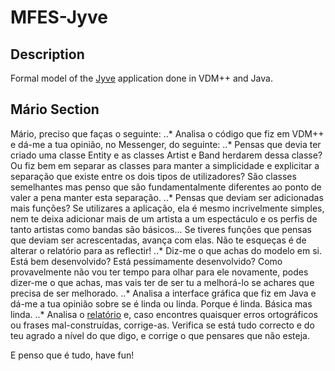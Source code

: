 # MFES-Jyve

## Description

Formal model of the [Jyve](https://jyve.io/) application done in VDM++ and Java.

## Mário Section

Mário, preciso que faças o seguinte:
..* Analisa o código que fiz em VDM++ e dá-me a tua opinião, no Messenger, do seguinte:
   ..* Pensas que devia ter criado uma classe Entity e as classes Artist e Band herdarem dessa classe? Ou fiz bem em separar as classes para manter a simplicidade e explicitar a separação que existe entre os dois tipos de utilizadores? São classes semelhantes mas penso que são fundamentalmente diferentes ao ponto de valer a pena manter esta separação.
    ..* Pensas que deviam ser adicionadas mais funções? Se utilizares a aplicação, ela é mesmo incrivelmente simples, nem te deixa adicionar mais de um artista a um espectáculo e os perfis de tanto artistas como bandas são básicos... Se tiveres funções que pensas que deviam ser acrescentadas, avança com elas. Não te esqueças é de alterar o relatório para as reflectir!
    ..* Diz-me o que achas do modelo em si. Está bem desenvolvido? Está pessimamente desenvolvido? Como provavelmente não vou ter tempo para olhar para ele novamente, podes dizer-me o que achas, mas vais ter de ser tu a melhorá-lo se achares que precisa de ser melhorado.
..* Analisa a interface gráfica que fiz em Java e dá-me a tua opinião sobre se é linda ou linda. Porque é linda. Básica mas linda.
..* Analisa o [relatório](https://docs.google.com/document/d/1IDS8tIvWNep6qTPeyc5yaEQE3aBWPI03eYqdFkQKvr8/edit?usp=sharing) e, caso encontres quaisquer erros ortográficos ou frases mal-construídas, corrige-as. Verifica se está tudo correcto e do teu agrado a nível do que digo, e corrige o que pensares que não esteja.

E penso que é tudo, have fun!
